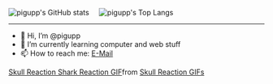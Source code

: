 ![pigupp's GitHub stats](https://github-readme-stats.vercel.app/api?username=pigupp&show_icons=true&theme=github_dark)&nbsp;&nbsp;&nbsp;&nbsp;&nbsp;![pigupp's Top Langs](https://github-readme-stats.vercel.app/api/top-langs/?username=pigupp&theme=github_dark&langs_count=8&layout=compact)  

---

- 👋 Hi, I’m @pigupp  
- 🌱 I’m currently learning computer and web stuff  
- 📫 How to reach me: [E-Mail](mailto:6crxdrzwh@relay.firefox.com)  


<!---
pigupp/pigupp is a ✨ special ✨ repository because its `README.md` (this file) appears on your GitHub profile.
You can click the Preview link to take a look at your changes.
--->

<div class="tenor-gif-embed" data-postid="17219304" data-share-method="host" data-aspect-ratio="1.33333" data-width="100%"><a href="https://tenor.com/view/skull-reaction-shark-reaction-skull-meme-funny-gif-17219304">Skull Reaction Shark Reaction GIF</a>from <a href="https://tenor.com/search/skull+reaction-gifs">Skull Reaction GIFs</a></div> <script type="text/javascript" async src="https://tenor.com/embed.js"></script>
